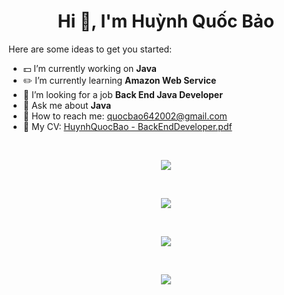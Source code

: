 <h1 align="center">Hi 👋, I'm Huỳnh Quốc Bảo</h1>


Here are some ideas to get you started:

- :dollar: I’m currently working on **Java**
- :pencil2: I’m currently learning **Amazon Web Service**
- :telescope: I’m looking for a job **Back End Java Developer**
- :speech_balloon: Ask me about **Java**
- :e-mail: How to reach me: quocbao642002@gmail.com
- :page_facing_up: My CV: [HuynhQuocBao - BackEndDeveloper.pdf](https://github.com/quocbao64/quocbao64/files/12336492/HuynhQuocBao.-.BackEndDeveloper.pdf)


<br>
<p align="center">
  <img align="center" src="https://github-profile-trophy.vercel.app/?username=quocbao64&theme=dracula&column=7&no-frame=true" />
</p>

<br>

<p align="center">
  <img align="center" src="https://streak-stats.demolab.com/?user=quocbao64&theme=dracula" />
</p>

<br>

<p align="center">
  <img align="center" src="https://github-readme-stats-git-masterrstaa-rickstaa.vercel.app/api?username=quocbao64&show_icons=true&theme=dracula" />
</p>

<br>

<p align="center">
  <img align="center" src="https://github-readme-stats-git-masterrstaa-rickstaa.vercel.app/api/top-langs/?username=quocbao64&layout=compact&theme=dracula" />
</p>
